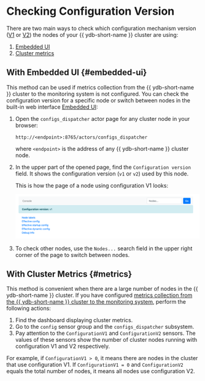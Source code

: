 # Checking Configuration Version

There are two main ways to check which configuration mechanism version ([V1](../configuration-management/configuration-v1/config-overview.md) or [V2](../configuration-management/configuration-v2/config-overview.md)) the nodes of your {{ ydb-short-name }} cluster are using:

1. [Embedded UI](#embedded-ui)
2. [Cluster metrics](#metrics)

## With Embedded UI {#embedded-ui}

This method can be used if metrics collection from the {{ ydb-short-name }} cluster to the monitoring system is not configured. You can check the configuration version for a specific node or switch between nodes in the built-in web interface [Embedded UI](../../reference/embedded-ui/index.md):

1. Open the `configs_dispatcher` actor page for any cluster node in your browser:

    ```text
    http://<endpoint>:8765/actors/configs_dispatcher
    ```

    where `<endpoint>` is the address of any {{ ydb-short-name }} cluster node.

2. In the upper part of the opened page, find the `Configuration version` field. It shows the configuration version (`v1` or `v2`) used by this node.

    This is how the page of a node using configuration V1 looks:

    ![configs-dispatcher-page-v1](_assets/viewer-v1.png)

3. To check other nodes, use the `Nodes...` search field in the upper right corner of the page to switch between nodes.

## With Cluster Metrics {#metrics}

This method is convenient when there are a large number of nodes in the {{ ydb-short-name }} cluster. If you have configured [metrics collection from the {{ ydb-short-name }} cluster to the monitoring system](../../reference/observability/metrics/index.md), perform the following actions:

1. Find the dashboard displaying cluster metrics.
2. Go to the `config` sensor group and the `configs_dispatcher` subsystem.
3. Pay attention to the `ConfigurationV1` and `ConfigurationV2` sensors. The values of these sensors show the number of cluster nodes running with configuration V1 and V2 respectively.

For example, if `ConfigurationV1 > 0`, it means there are nodes in the cluster that use configuration V1. If `ConfigurationV1 = 0` and `ConfigurationV2` equals the total number of nodes, it means all nodes use configuration V2.